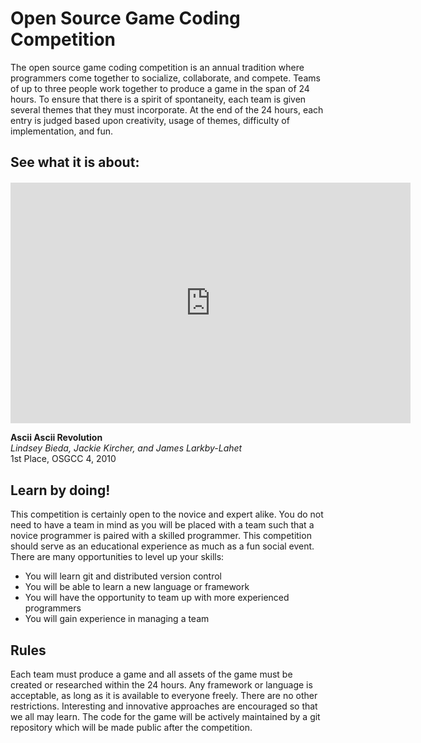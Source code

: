 # Open Source Game Coding Competition

The open source game coding competition is an annual tradition where programmers come together to socialize, collaborate, and compete. Teams of up to three people work together to produce a game in the span of 24 hours. To ensure that there is a spirit of spontaneity, each team is given several themes that they must incorporate. At the end of the 24 hours, each entry is judged based upon creativity, usage of themes, difficulty of implementation, and fun.

## See what it is about:

<div style="text-align:center; margin-top:20px">
<iframe class="youtube-player" type="text/html" width="640" height="385" src="http://www.youtube.com/embed/Fil-LXC9CRA" frameborder="0">
</iframe>
</div>

**Ascii Ascii Revolution**<br/>*Lindsey Bieda, Jackie Kircher, and James Larkby-Lahet*<br/>1st Place, OSGCC 4, 2010

## Learn by doing!

This competition is certainly open to the novice and expert alike. You do not need to have a team in mind as you will be placed with a team such that a novice programmer is paired with a skilled programmer. This competition should serve as an educational experience as much as a fun social event. There are many opportunities to level up your skills:

* You will learn git and distributed version control
* You will be able to learn a new language or framework
* You will have the opportunity to team up with more experienced programmers
* You will gain experience in managing a team

## Rules

Each team must produce a game and all assets of the game must be created or researched within the 24 hours. Any framework or language is acceptable, as long as it is available to everyone freely. There are no other restrictions. Interesting and innovative approaches are encouraged so that we all may learn. The code for the game will be actively maintained by a git repository which will be made public after the competition. 
